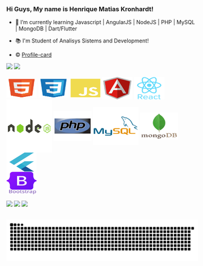 ### Hi Guys, My name is Henrique Matias Kronhardt!

- 🌱 I’m currently learning Javascript | AngularJS | NodeJS | PHP | MySQL | MongoDB | Dart/Flutter

- 📚 I'm Student of Analisys Sistems and Development! 

- ©️ [Profile-card](https://bit.ly/profile-card-henriquekronhardt)

<div>
  <img height="180em" src="https://github-readme-stats.vercel.app/api?username=rike14&theme=dark&show_icons=true">
  <img height="150em" src="https://github-readme-stats.vercel.app/api/top-langs/?username=rike14&layout=compact&langs_count=7&theme=dark&show_icons=true"/>   
</div><br>
  
  <div style="display: inline_block;">
  <img align="center" alt="Rike-HTML" height="50" width="80" src="https://raw.githubusercontent.com/devicons/devicon/master/icons/html5/html5-original.svg">   
  <img align="center" alt="Rike-CSS" height="50" width="80" src="https://raw.githubusercontent.com/devicons/devicon/master/icons/css3/css3-original.svg">   
  <img align="center" alt="Rike-Js" height="50" width="80" src="https://raw.githubusercontent.com/devicons/devicon/master/icons/javascript/javascript-plain.svg">
  <img align="center" alt="Rike-AngularJs" height="60" width="80" src="https://raw.githubusercontent.com/devicons/devicon/master/icons/angularjs/angularjs-original.svg">
  <img align="center" alt="Rike-ReactJS" height="60" width="80" src="https://raw.githubusercontent.com/devicons/devicon/master/icons/react/react-original-wordmark.svg">
  <img align="center" alt="Rike-NodeJs" height="140" width="120" src="https://raw.githubusercontent.com/devicons/devicon/master/icons/nodejs/nodejs-original-wordmark.svg"> 
  <img align="center" alt="Rike-Php" height="80" width="100" src="https://raw.githubusercontent.com/devicons/devicon/master/icons/php/php-original.svg">   
  <img align="center" alt="Rike-MySQL" height="100" width="120" src="https://raw.githubusercontent.com/devicons/devicon/master/icons/mysql/mysql-original-wordmark.svg"> 
   <img align="center" alt="Rike-MongoDB" height="70" width="100" src="https://raw.githubusercontent.com/devicons/devicon/master/icons/mongodb/mongodb-original-wordmark.svg"> 
  <img align="center" alt="Rike-Flutter" height="50" width="80" src="https://raw.githubusercontent.com/devicons/devicon/master/icons/flutter/flutter-original.svg">     
</div>
<img align="center" alt="Rike-Bootstrap" height="60" width="80" src="https://raw.githubusercontent.com/devicons/devicon/master/icons/bootstrap/bootstrap-original-wordmark.svg">     
</div>
 <br><br>
  <div>
  <a href="https://instagram.com/rikekronhardt" target="_blank"><img src="https://img.shields.io/badge/-Instagram-%23E4405F?style=for-the-badge&logo=instagram&logoColor=white" target="_blank"></a>
  <a href = "mailto:henriquemk00@gmail.com"><img src="https://img.shields.io/badge/-Gmail-%23333?style=for-the-badge&logo=gmail&logoColor=white" target="_blank"></a>
  <a href="https://www.linkedin.com/in/henriquekronhardt" target="_blank"><img src="https://img.shields.io/badge/-LinkedIn-%230077B5?style=for-the-badge&logo=linkedin&logoColor=white" target="_blank"></a> <br><br>
 
    
![Snake animation](https://github.com/rike14/rike14/blob/output/github-contribution-grid-snake.svg)
    
</div>


